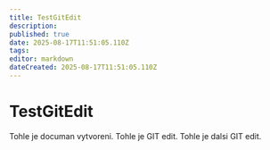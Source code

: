 ```yaml
---
title: TestGitEdit
description: 
published: true
date: 2025-08-17T11:51:05.110Z
tags: 
editor: markdown
dateCreated: 2025-08-17T11:51:05.110Z
---
```


# TestGitEdit
Tohle je documan vytvoreni.
Tohle je GIT edit.
Tohle je dalsi GIT edit.
